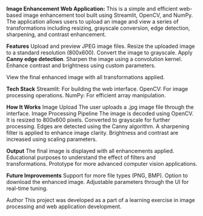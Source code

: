**Image Enhancement Web Application:**
This is a simple and efficient web-based image enhancement tool built using Streamlit, OpenCV, and NumPy. The application allows users to upload an image and view a series of transformations including resizing, 
grayscale conversion, edge detection, sharpening, and contrast enhancement.

**Features**
Upload and preview JPEG image files.
Resize the uploaded image to a standard resolution (800x600).
Convert the image to grayscale.
Apply **Canny edge detection**.
Sharpen the image using a convolution kernel.
Enhance contrast and brightness using custom parameters.


View the final enhanced image with all transformations applied.

**Tech Stack**
Streamlit: For building the web interface.
OpenCV: For image processing operations.
NumPy: For efficient array manipulation.

**How It Works**
Image Upload
The user uploads a .jpg image file through the interface.
Image Processing Pipeline
The image is decoded using OpenCV.
It is resized to 800x600 pixels.
Converted to grayscale for further processing.
Edges are detected using the Canny algorithm.
A sharpening filter is applied to enhance image clarity.
Brightness and contrast are increased using scaling parameters.


**Output**
The final image is displayed with all enhancements applied.
Educational purposes to understand the effect of filters and transformations.
Prototype for more advanced computer vision applications.

**Future Improvements**
Support for more file types (PNG, BMP).
Option to download the enhanced image.
Adjustable parameters through the UI for real-time tuning.

Author
This project was developed as a part of a learning exercise in image processing and web application development.

